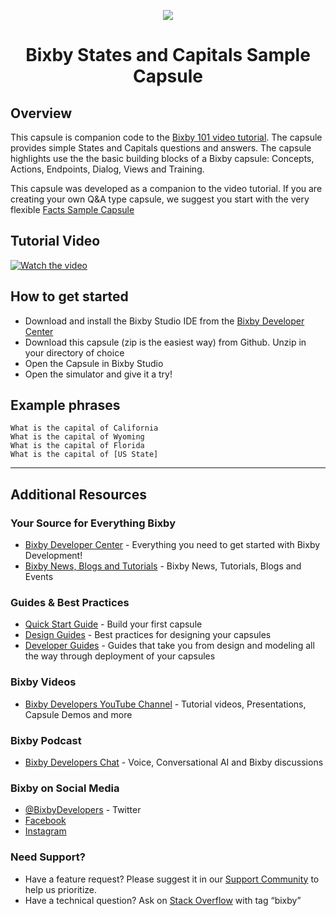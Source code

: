 <p align="Center">
  <img src="https://bixbydevelopers.com/dev/docs-assets/resources/dev-guide/bixby_logo_github-11221940070278028369.png">
  <br/>
  <h1 align="Center">Bixby States and Capitals Sample Capsule</h1>
</p>

## Overview
This capsule is companion code to the [Bixby 101 video tutorial](https://bixby.developer.samsung.com/newsroom/en-us/17/04/2019/Bixby-101-How-to-make-AI-magic). The capsule provides simple  States and Capitals questions and answers. The capsule highlights use the the basic building blocks of a Bixby capsule: Concepts, Actions, Endpoints, Dialog, Views and Training.

This capsule was developed as a companion to the video tutorial. If you are creating your own Q&A type capsule, we suggest you start with the very flexible [Facts Sample Capsule](https://github.com/bixbydevelopers/capsule-sample-fact)

## Tutorial Video
[![Watch the video](https://img.youtube.com/vi/rSiI3jTdA6k/maxresdefault.jpg)](https://youtu.be/rSiI3jTdA6k)

## How to get started

* Download and install the Bixby Studio IDE from the [Bixby Developer Center](http://bixbydevelopers.com)
* Download this capsule (zip is the easiest way) from Github. Unzip in your directory of choice
* Open the Capsule in Bixby Studio
* Open the simulator and give it a try!

## Example phrases

```
What is the capital of California
What is the capital of Wyoming
What is the capital of Florida
What is the capital of [US State]
```

---

## Additional Resources

### Your Source for Everything Bixby
* [Bixby Developer Center](http://bixbydevelopers.com) - Everything you need to get started with Bixby Development!
* [Bixby News, Blogs and Tutorials](https://bixby.developer.samsung.com/) - Bixby News, Tutorials, Blogs and Events

### Guides & Best Practices
* [Quick Start Guide](https://bixbydevelopers.com/dev/docs/get-started/quick-start) - Build your first capsule
* [Design Guides](https://bixbydevelopers.com/dev/docs/dev-guide/design-guides) - Best practices for designing your capsules
* [Developer Guides](https://bixbydevelopers.com/dev/docs/dev-guide/developers) - Guides that take you from design and modeling all the way through deployment of your capsules

### Bixby Videos
* [Bixby Developers YouTube Channel](https://www.youtube.com/c/bixbydevelopers) - Tutorial videos, Presentations, Capsule Demos and more

### Bixby Podcast
* [Bixby Developers Chat](http://bixbydev.buzzsprout.com/) - Voice, Conversational AI and Bixby discussions 

### Bixby on Social Media
* [@BixbyDevelopers](https://twitter.com/bixbydevelopers) - Twitter
* [Facebook](https://facebook.com/BixbyDevelopers)
* [Instagram](https://www.instagram.com/bixbydevelopers/)

### Need Support?
* Have a feature request? Please suggest it in our [Support Community](https://support.bixbydevelopers.com/hc/en-us/community/topics/360000183273-Feature-Requests) to help us prioritize.
* Have a technical question? Ask on [Stack Overflow](https://stackoverflow.com/questions/tagged/bixby) with tag “bixby”


